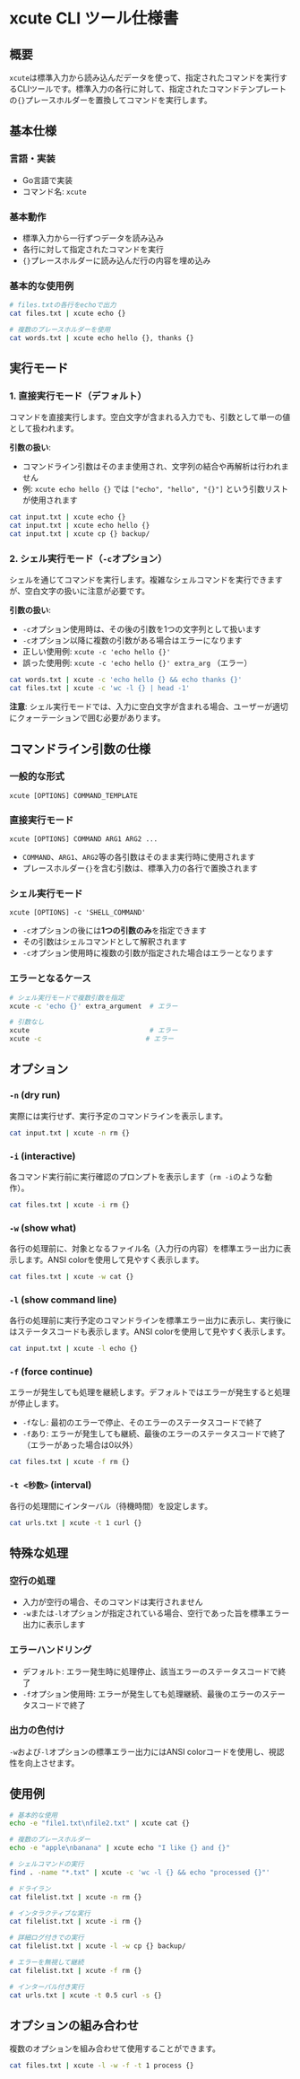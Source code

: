 # xcute CLI ツール仕様書

## 概要

`xcute`は標準入力から読み込んだデータを使って、指定されたコマンドを実行するCLIツールです。標準入力の各行に対して、指定されたコマンドテンプレートの`{}`プレースホルダーを置換してコマンドを実行します。

## 基本仕様

### 言語・実装
- Go言語で実装
- コマンド名: `xcute`

### 基本動作
- 標準入力から一行ずつデータを読み込み
- 各行に対して指定されたコマンドを実行
- `{}`プレースホルダーに読み込んだ行の内容を埋め込み

### 基本的な使用例

```bash
# files.txtの各行をechoで出力
cat files.txt | xcute echo {}

# 複数のプレースホルダーを使用
cat words.txt | xcute echo hello {}, thanks {}
```

## 実行モード

### 1. 直接実行モード（デフォルト）
コマンドを直接実行します。空白文字が含まれる入力でも、引数として単一の値として扱われます。

**引数の扱い**:
- コマンドライン引数はそのまま使用され、文字列の結合や再解析は行われません
- 例: `xcute echo hello {}` では `["echo", "hello", "{}"]` という引数リストが使用されます

```bash
cat input.txt | xcute echo {}
cat input.txt | xcute echo hello {}
cat input.txt | xcute cp {} backup/
```

### 2. シェル実行モード（`-c`オプション）
シェルを通じてコマンドを実行します。複雑なシェルコマンドを実行できますが、空白文字の扱いに注意が必要です。

**引数の扱い**:
- `-c`オプション使用時は、その後の引数を1つの文字列として扱います
- `-c`オプション以降に複数の引数がある場合はエラーになります
- 正しい使用例: `xcute -c 'echo hello {}'`
- 誤った使用例: `xcute -c 'echo hello {}' extra_arg` （エラー）

```bash
cat words.txt | xcute -c 'echo hello {} && echo thanks {}'
cat files.txt | xcute -c 'wc -l {} | head -1'
```

**注意**: シェル実行モードでは、入力に空白文字が含まれる場合、ユーザーが適切にクォーテーションで囲む必要があります。

## コマンドライン引数の仕様

### 一般的な形式
```
xcute [OPTIONS] COMMAND_TEMPLATE
```

### 直接実行モード
```
xcute [OPTIONS] COMMAND ARG1 ARG2 ...
```
- `COMMAND`、`ARG1`、`ARG2`等の各引数はそのまま実行時に使用されます
- プレースホルダー`{}`を含む引数は、標準入力の各行で置換されます

### シェル実行モード
```
xcute [OPTIONS] -c 'SHELL_COMMAND'
```
- `-c`オプションの後には**1つの引数のみ**を指定できます
- その引数はシェルコマンドとして解釈されます
- `-c`オプション使用時に複数の引数が指定された場合はエラーとなります

### エラーとなるケース
```bash
# シェル実行モードで複数引数を指定
xcute -c 'echo {}' extra_argument  # エラー

# 引数なし
xcute                              # エラー
xcute -c                          # エラー
```

## オプション

### `-n` (dry run)
実際には実行せず、実行予定のコマンドラインを表示します。

```bash
cat input.txt | xcute -n rm {}
```

### `-i` (interactive)
各コマンド実行前に実行確認のプロンプトを表示します（`rm -i`のような動作）。

```bash
cat files.txt | xcute -i rm {}
```

### `-w` (show what)
各行の処理前に、対象となるファイル名（入力行の内容）を標準エラー出力に表示します。ANSI colorを使用して見やすく表示します。

```bash
cat files.txt | xcute -w cat {}
```

### `-l` (show command line)
各行の処理前に実行予定のコマンドラインを標準エラー出力に表示し、実行後にはステータスコードも表示します。ANSI colorを使用して見やすく表示します。

```bash
cat input.txt | xcute -l echo {}
```

### `-f` (force continue)
エラーが発生しても処理を継続します。デフォルトではエラーが発生すると処理が停止します。

- `-f`なし: 最初のエラーで停止、そのエラーのステータスコードで終了
- `-f`あり: エラーが発生しても継続、最後のエラーのステータスコードで終了（エラーがあった場合は0以外）

```bash
cat files.txt | xcute -f rm {}
```

### `-t <秒数>` (interval)
各行の処理間にインターバル（待機時間）を設定します。

```bash
cat urls.txt | xcute -t 1 curl {}
```

## 特殊な処理

### 空行の処理
- 入力が空行の場合、そのコマンドは実行されません
- `-w`または`-l`オプションが指定されている場合、空行であった旨を標準エラー出力に表示します

### エラーハンドリング
- デフォルト: エラー発生時に処理停止、該当エラーのステータスコードで終了
- `-f`オプション使用時: エラーが発生しても処理継続、最後のエラーのステータスコードで終了

### 出力の色付け
`-w`および`-l`オプションの標準エラー出力にはANSI colorコードを使用し、視認性を向上させます。

## 使用例

```bash
# 基本的な使用
echo -e "file1.txt\nfile2.txt" | xcute cat {}

# 複数のプレースホルダー
echo -e "apple\nbanana" | xcute echo "I like {} and {}"

# シェルコマンドの実行
find . -name "*.txt" | xcute -c 'wc -l {} && echo "processed {}"'

# ドライラン
cat filelist.txt | xcute -n rm {}

# インタラクティブな実行
cat filelist.txt | xcute -i rm {}

# 詳細ログ付きでの実行
cat filelist.txt | xcute -l -w cp {} backup/

# エラーを無視して継続
cat filelist.txt | xcute -f rm {}

# インターバル付き実行
cat urls.txt | xcute -t 0.5 curl -s {}
```

## オプションの組み合わせ

複数のオプションを組み合わせて使用することができます。

```bash
cat files.txt | xcute -l -w -f -t 1 process {}
```
